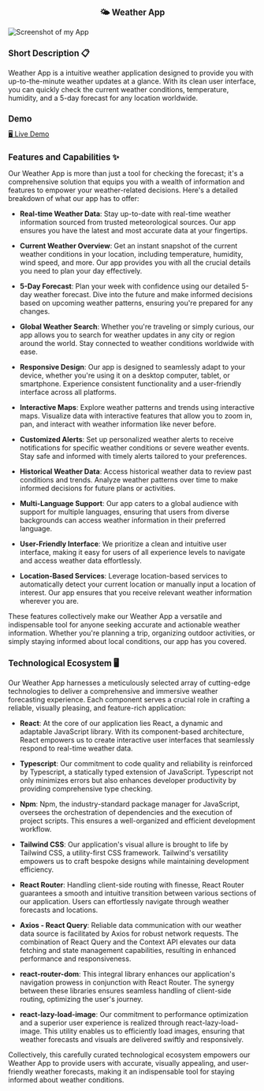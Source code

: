 <div align='center' > 
   <h1 style="font-size:larger;" >🌤 Weather App</h1>
</div>

![Screenshot of my App](https://github.com/nina-razmadze/Weather-App/assets/123087063/10f6ebfa-0668-4bcf-a4a9-f2aa24cf1b90)



 <h1 style="font-size:larger;" >Short Description 📋</h1>

Weather App is a intuitive weather application designed to provide you with up-to-the-minute weather updates at a glance. With its clean user interface, you can quickly check the current weather conditions, temperature, humidity, and a 5-day forecast for any location worldwide.

<h1 style="font-size:larger;" >Demo</h1>
<a href="https://taupe-khapse-ba1a54.netlify.app/"> 🖥 Live Demo</a>

<h1 style="font-size:larger;">Features and Capabilities ✨</h1>

Our Weather App is more than just a tool for checking the forecast; it's a comprehensive solution that equips you with a wealth of information and features to empower your weather-related decisions. Here's a detailed breakdown of what our app has to offer:

- **Real-time Weather Data**: Stay up-to-date with real-time weather information sourced from trusted meteorological sources. Our app ensures you have the latest and most accurate data at your fingertips.

- **Current Weather Overview**: Get an instant snapshot of the current weather conditions in your location, including temperature, humidity, wind speed, and more. Our app provides you with all the crucial details you need to plan your day effectively.

- **5-Day Forecast**: Plan your week with confidence using our detailed 5-day weather forecast. Dive into the future and make informed decisions based on upcoming weather patterns, ensuring you're prepared for any changes.

- **Global Weather Search**: Whether you're traveling or simply curious, our app allows you to search for weather updates in any city or region around the world. Stay connected to weather conditions worldwide with ease.

- **Responsive Design**: Our app is designed to seamlessly adapt to your device, whether you're using it on a desktop computer, tablet, or smartphone. Experience consistent functionality and a user-friendly interface across all platforms.

- **Interactive Maps**: Explore weather patterns and trends using interactive maps. Visualize data with interactive features that allow you to zoom in, pan, and interact with weather information like never before.

- **Customized Alerts**: Set up personalized weather alerts to receive notifications for specific weather conditions or severe weather events. Stay safe and informed with timely alerts tailored to your preferences.

- **Historical Weather Data**: Access historical weather data to review past conditions and trends. Analyze weather patterns over time to make informed decisions for future plans or activities.

- **Multi-Language Support**: Our app caters to a global audience with support for multiple languages, ensuring that users from diverse backgrounds can access weather information in their preferred language.

- **User-Friendly Interface**: We prioritize a clean and intuitive user interface, making it easy for users of all experience levels to navigate and access weather data effortlessly.

- **Location-Based Services**: Leverage location-based services to automatically detect your current location or manually input a location of interest. Our app ensures that you receive relevant weather information wherever you are.

These features collectively make our Weather App a versatile and indispensable tool for anyone seeking accurate and actionable weather information. Whether you're planning a trip, organizing outdoor activities, or simply staying informed about local conditions, our app has you covered.



<h1 style="font-size:larger;">Technological Ecosystem 🖥</h1>

Our Weather App harnesses a meticulously selected array of cutting-edge technologies to deliver a comprehensive and immersive weather forecasting experience. Each component serves a crucial role in crafting a reliable, visually pleasing, and feature-rich application:

- **React**: At the core of our application lies React, a dynamic and adaptable JavaScript library. With its component-based architecture, React empowers us to create interactive user interfaces that seamlessly respond to real-time weather data.

- **Typescript**: Our commitment to code quality and reliability is reinforced by Typescript, a statically typed extension of JavaScript. Typescript not only minimizes errors but also enhances developer productivity by providing comprehensive type checking.

- **Npm**: Npm, the industry-standard package manager for JavaScript, oversees the orchestration of dependencies and the execution of project scripts. This ensures a well-organized and efficient development workflow.

- **Tailwind CSS**: Our application's visual allure is brought to life by Tailwind CSS, a utility-first CSS framework. Tailwind's versatility empowers us to craft bespoke designs while maintaining development efficiency.

- **React Router**: Handling client-side routing with finesse, React Router guarantees a smooth and intuitive transition between various sections of our application. Users can effortlessly navigate through weather forecasts and locations.

- **Axios - React Query**: Reliable data communication with our weather data source is facilitated by Axios for robust network requests. The combination of React Query and the Context API elevates our data fetching and state management capabilities, resulting in enhanced performance and responsiveness.

- **react-router-dom**: This integral library enhances our application's navigation prowess in conjunction with React Router. The synergy between these libraries ensures seamless handling of client-side routing, optimizing the user's journey.

- **react-lazy-load-image**: Our commitment to performance optimization and a superior user experience is realized through react-lazy-load-image. This utility enables us to efficiently load images, ensuring that weather forecasts and visuals are delivered swiftly and responsively.

Collectively, this carefully curated technological ecosystem empowers our Weather App to provide users with accurate, visually appealing, and user-friendly weather forecasts, making it an indispensable tool for staying informed about weather conditions.

  





